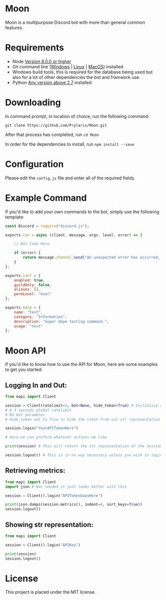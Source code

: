 # Moon
Moon is a multipurpose Discord bot with more than general common features.

# Requirements
- Node [Version 8.0.0 or higher](https://node.js.org)
- Git command line ([Windows](https://git-scm.com/download/win) | [Linux](https://git-scm.com/book/en/v2/Getting-Started-Installing-Git) | [MacOS](https://git-scm.com/download/mac)) installed
- Windows build tools, this is required for the database being used but also for a lot of other dependencies the bot and framwork use.
- Python [Any version above 2.7](https://python.org) installed

# Downloading
In command prompt, in location of choice, run the following command:

`git clone https://github.com/Prylaris/Moon.git`

After that process has completed, run `cd Moon`

In order for the dependencies to install, run `npm install --save`

# Configuration
Please edit the `config.js` file and enter all of the required fields.

# Example Command
If you'd like to add your own commands to the bot, simply use the following template:

```js
const Discord = require("discord.js");

exports.run = async (client, message, args, level, error) => {

    // Bot Code Here

    if (error) {
        return message.channel.send("An unexpected error has occurred, try again later.");
    }
};

exports.conf = {
    enabled: true,
    guildOnly: false,
    aliases: [],
    permLevel: "User"
};

exports.help = {
    name: "test",
    category: "Information",
    description: "Super dope testing command.",
    usage: "test"
};
```

# Moon API
If you'd like to know how to use the API for Moon, here are some examples to get you started:

## Logging In and Out:
```py
from mapi import Client

session = Client(ratelimit=3, bot=None, hide_token=True) # Initialize a client session with:
# A 3 seconds global ratelimit
# No bot parameter
# Hide_token set to True to hide the token from out str representation

session.login("YourAPITokenHere")

# Here we can preform whatever actions we like

print(session) # This will return the str representation of the session which contains a lot of useful information

session.logout() # This is in no way necessary unless you wish to login with a different key later on
```

## Retrieving metrics:
```py
from mapi import Client
import json # Not needed it just looks better with this

session = Client().login("APITokenGoesHere")

print(json.dumps(session.metrics(), indent=4, sort_keys=True))
session.logout()
```

## Showing str representation:
```py
from mapi import Client

session = Client().login("APIKey")

print(session)
session.logout()
```

# License
This project is placed under the MIT license.
